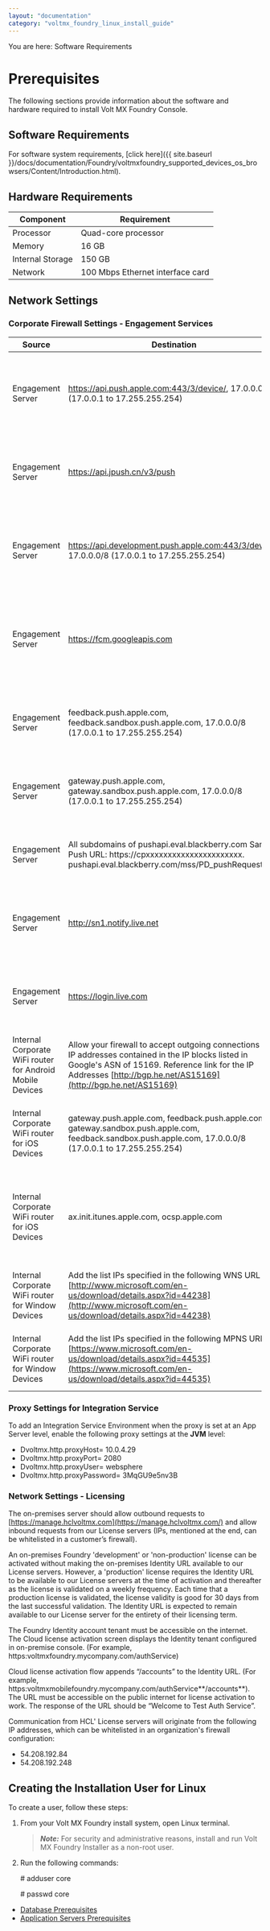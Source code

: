 ```yaml
---
layout: "documentation"
category: "voltmx_foundry_linux_install_guide"
---
```

                           

You are here: Software Requirements

Prerequisites
=============

The following sections provide information about the software and hardware required to install Volt MX Foundry Console.

Software Requirements
---------------------

For software system requirements, [click here]({{ site.baseurl }}/docs/documentation/Foundry/voltmxfoundry_supported_devices_os_browsers/Content/Introduction.html).

Hardware Requirements
---------------------

  
| Component | Requirement |
| --- | --- |
| Processor | Quad-core processor |
| Memory | 16 GB |
| Internal Storage | 150 GB |
| Network | 100 Mbps Ethernet interface card |

Network Settings
----------------

### Corporate Firewall Settings - Engagement Services

  
| Source | Destination | Ports | Protocol | Direction | Action | Description |
| --- | --- | --- | --- | --- | --- | --- |
| Engagement Server | https://api.push.apple.com:443/3/device/, 17.0.0.0/8 (17.0.0.1 to 17.255.255.254) | 443 | TCP | Both | Allow | Allow the Engagement Server to access Apple APNS HTTP2 production URL |
| Engagement Server | https://api.jpush.cn/v3/push | 443 | TCP | Outbound | Allow | Allow the Engagement Server to access the JPush notification server URL |
| Engagement Server | https://api.development.push.apple.com:443/3/device/, 17.0.0.0/8 (17.0.0.1 to 17.255.255.254) | 443 | TCP | Both | Allow | Allow the Engagement Server to access Apple APNS HTTP2 development URL |
| Engagement Server | https://fcm.googleapis.com | 443 | TCP | Outbound | Allow | Allow the Engagement Server to access Firebase Cloud Messaging (FCM) service |
| Engagement Server | feedback.push.apple.com, feedback.sandbox.push.apple.com, 17.0.0.0/8 (17.0.0.1 to 17.255.255.254) | 2196 | TCP | Outbound | Allow | Allow the Engagement Server to access APNS feedback service |
| Engagement Server | gateway.push.apple.com, gateway.sandbox.push.apple.com, 17.0.0.0/8 (17.0.0.1 to 17.255.255.254) | 2195 | TCP | Outbound | Allow | Allow the Engagement Server to access Apple's APNS |
| Engagement Server | All subdomains of pushapi.eval.blackberry.com Sample Push URL: https://cpxxxxxxxxxxxxxxxxxxxxxx. pushapi.eval.blackberry.com/mss/PD\_pushRequest | 443 | TCP | Outbound | Allow | Allow connect to Blackberry Cloud through this port |
| Engagement Server | http://sn1.notify.live.net | 443 | TCP | Outbound | Allow | Allow connect to Windows Cloud (MPNS) through this port |
| Engagement Server | https://login.live.com | 443 | TCP | Outbound | Allow | Allow connect to Windows Cloud (WNS) through this port |
| Internal Corporate WiFi router for Android Mobile Devices | Allow your firewall to accept outgoing connections to all IP addresses contained in the IP blocks listed in Google's ASN of 15169. Reference link for the IP Addresses [http://bgp.he.net/AS15169](http://bgp.he.net/AS15169) | 5228, 5229,5230 | TCP, HTTP, HTTPS, UDP | Both | Allow | Android devices will connect to GCM through this port |
| Internal Corporate WiFi router for iOS Devices | gateway.push.apple.com, feedback.push.apple.com, gateway.sandbox.push.apple.com, feedback.sandbox.push.apple.com, 17.0.0.0/8 (17.0.0.1 to 17.255.255.254) | 5223 | TCP | Both | Allow | Apple devices connect to APNS servers through this port |
| Internal Corporate WiFi router for iOS Devices | ax.init.itunes.apple.com, ocsp.apple.com | 80, 443 | TCP | Both | Allow | Apple devices will connect to public Apple OCSP and iTunes service through this port |
| Internal Corporate WiFi router for Window Devices | Add the list IPs specified in the following WNS URL [http://www.microsoft.com/en-us/download/details.aspx?id=44238](http://www.microsoft.com/en-us/download/details.aspx?id=44238) |   | TCP, HTTP, HTTPS, UDP | Both | Allow | Windows devices will connect to WNS through this port |
| Internal Corporate WiFi router for Window Devices | Add the list IPs specified in the following MPNS URL: [https://www.microsoft.com/en-us/download/details.aspx?id=44535](https://www.microsoft.com/en-us/download/details.aspx?id=44535) |   | TCP, HTTP, HTTPS, UDP | Both | Allow | Windows devices will connect to MPNS through this port |

### Proxy Settings for Integration Service

To add an Integration Service Environment when the proxy is set at an App Server level, enable the following proxy settings at the **JVM** level:

*   Dvoltmx.http.proxyHost= 10.0.4.29
*   Dvoltmx.http.proxyPort= 2080
*   Dvoltmx.http.proxyUser= websphere
*   Dvoltmx.http.proxyPassword= 3MqGU9e5nv3B

### Network Settings - Licensing              

The on-premises server should allow outbound requests to [https://manage.hclvoltmx.com](https://manage.hclvoltmx.com/) and allow inbound requests from our License servers (IPs, mentioned at the end, can be whitelisted in a customer’s firewall).

An on-premises Foundry 'development' or 'non-production' license can be activated without making the on-premises Identity URL available to our License servers. However, a 'production' license requires the Identity URL to be available to our License servers at the time of activation and thereafter as the license is validated on a weekly frequency. Each time that a production license is validated, the license validity is good for 30 days from the last successful validation. The Identity URL is expected to remain available to our License server for the entirety of their licensing term.

The Foundry Identity account tenant must be accessible on the internet. The Cloud license activation screen displays the Identity tenant configured in on-premise console. (For example, https:voltmxfoundry.mycompany.com/authService)

Cloud license activation flow appends “/accounts” to the Identity URL. (For example, https:voltmxmobilefoundry.mycompany.com/authService**/accounts**). The URL must be accessible on the public internet for license activation to work. The response of the URL should be “Welcome to Test Auth Service”.

Communication from HCL' License servers will originate from the following IP addresses, which can be whitelisted in an organization's firewall configuration:

*   54.208.192.84
*   54.208.192.248

Creating the Installation User for Linux
----------------------------------------

To create a user, follow these steps:

1.  From your Volt MX Foundry install system, open Linux terminal.
    
    > **_Note:_** For security and administrative reasons, install and run Volt MX Foundry Installer as a non-root user.
    
2.  Run the following commands:
    
    \# adduser core  
      
    \# passwd core
    

*   [Database Prerequisites](DB_PRe-reqs.html)
*   [Application Servers Prerequisites](AppServ_Prerequisites.html)
